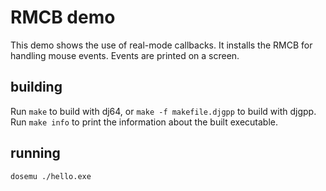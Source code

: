 # RMCB demo

This demo shows the use of real-mode callbacks.
It installs the RMCB for handling mouse events.
Events are printed on a screen.

## building

Run `make` to build with dj64, or `make -f makefile.djgpp` to build
with djgpp. Run `make info` to print the information about the built
executable.

## running

`dosemu ./hello.exe`
